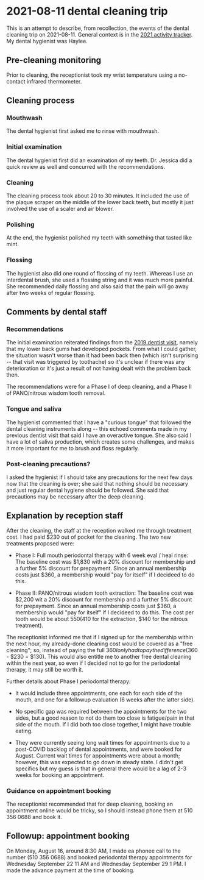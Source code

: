 # 2021-08-11 dental cleaning trip

This is an attempt to describe, from recollection, the events of the
dental cleaning trip on 2021-08-11. General context is in the [2021
activity tracker](2021-activity-tracker.md#wednesday-august-11). My
dental hygienist was Haylee.

## Pre-cleaning monitoring

Prior to cleaning, the receptionist took my wrist temperature using a
no-contact infrared thermometer.

## Cleaning process

### Mouthwash

The dental hygienist first asked me to rinse with mouthwash.

### Initial examination

The dental hygienist first did an examination of my teeth. Dr. Jessica
did a quick review as well and concurred with the recommendations.

### Cleaning

The cleaning process took about 20 to 30 minutes. It included the use
of the plaque scraper on the middle of the lower back teeth, but
mostly it just involved the use of a scaler and air blower.

### Polishing

At the end, the hygienist polished my teeth with something that tasted
like mint.

### Flossing

The hygienist also did one round of flossing of my teeth. Whereas I
use an interdental brush, she used a flossing string and it was much
more painful. She recommended daily flossing and also said that the
pain will go away after two weeks of regular flossing.

## Comments by dental staff

### Recommendations

The initial examination reiterated findings from the [2019 dentist
visit](2019-01-08-dentist-visit.md), namely that my lower back gums
had developed pockets. From what I could gather, the situation wasn't
worse than it had been back then (which isn't surprising -- that visit
was triggered by toothache) so it's unclear if there was any
deterioration or it's just a result of not having dealt with the
problem back then.

The recommendations were for a Phase I of deep cleaning, and a Phase
II of PANO/nitrous wisdom tooth removal.

### Tongue and saliva

The hygienist commented that I have a "curious tongue" that followed
the dental cleaning instruments along -- this echoed comments made in
my previous dentist visit that said I have an overactive tongue. She
also said I have a lot of saliva production, which creates some
challenges, and makes it more important for me to brush and floss
regularly.

### Post-cleaning precautions?

I asked the hygienist if I should take any precautions for the next
few days now that the cleaning is over; she said that nothing should
be necessary and just regular dental hygiene should be followed. She
said that precautions may be necessary after the deep cleaning.

## Explanation by reception staff

After the cleaning, the staff at the reception walked me through
treatment cost. I had paid $230 out of pocket for the cleaning. The
two new treatments proposed were:

* Phase I: Full mouth periodontal therapy with 6 week eval / heal
  rinse: The baseline cost was $1,830 with a 20% discount for
  membership and a further 5% discount for prepayment. Since an annual
  membership costs just $360, a membership would "pay for itself" if I
  decideed to do this.

* Phase II: PANO/nitrous wisdom tooth extraction: The baseline cost
  was $2,200 wit a 20% discount for membership and a further 5%
  discount for prepayment. Since an annual membership costs just $360,
  a membership would "pay for itself" if I decideed to do this. The
  cost per tooth would be about $550 ($410 for the extraction, $140
  for the nitrous treatment).

The receptionist informed me that if I signed up for the membership
within the next hour, my already-done cleaning cost would be covered
as a "free cleaning"; so, instead of paying the full $360 I only had
to pay the difference ($360 - $230 = $130). This would also entitle me
to another free dental cleaning within the next year, so even if I
decided not to go for the periodontal therapy, it may still be worth
it.

Further details about Phase I periodontal therapy:

* It would include three appointments, one each for each side of the
  mouth, and one for a followup evaluation (6 weeks after the latter
  side).

* No specific gap was required between the appointments for the two
  sides, but a good reason to not do them too close is fatigue/pain in
  that side of the mouth. If I did both too close together, I might
  have trouble eating.

* They were currently seeing long wait times for appointments due to a
  post-COVID backlog of dental appointments, and were booked for
  August. Current wait times for appointments were about a month;
  however, this was expected to go down in steady state. I didn't get
  specifics but my guess is that in general there would be a lag of
  2-3 weeks for booking an appointment.

### Guidance on appointment booking

The receptionist recommended that for deep cleaning, booking an
appointment online would be tricky, so I should instead phone them at
510 356 0688 and book it.

## Followup: appointment booking

On Monday, August 16, around 8:30 AM, I made ea phonee call to the
number (510 356 0688) and booked periodontal therapy appointments for
Wednesday September 22 11 AM and Wednesday September 29 1 PM. I made
the advance payment at the time of booking.
